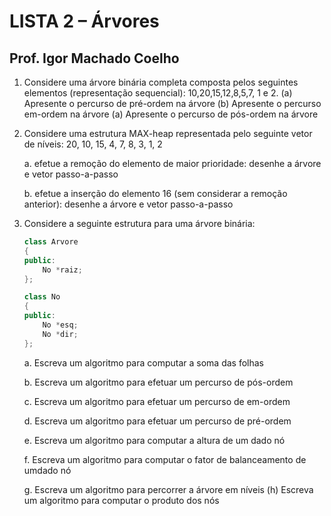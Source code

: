 # LISTA 2 – Árvores 
## Prof. Igor Machado Coelho 

1. Considere uma árvore binária completa composta pelos seguintes elementos 
(representação sequencial): 10,20,15,12,8,5,7, 1 e 2. (a) Apresente o percurso de pré-ordem na árvore (b) Apresente o percurso em-ordem na árvore (a) Apresente o percurso de pós-ordem na árvore 

2. Considere uma estrutura MAX-heap representada pelo seguinte vetor de níveis: 20, 10, 15, 4, 7, 8, 3, 1, 2 

    a. efetue a remoção do elemento de maior prioridade: desenhe a árvore e vetor passo-a-passo 

    b. efetue a inserção do elemento 16 (sem considerar a remoção anterior): desenhe a árvore e vetor passo-a-passo 

3. Considere a seguinte estrutura para uma árvore binária: 

    ```cpp
    class Arvore
    {
    public:
        No *raiz;
    };

    class No
    {
    public:
        No *esq;
        No *dir;
    };
    ```

    a. Escreva um algoritmo para computar a soma das folhas 

    b. Escreva um algoritmo para efetuar um percurso de pós-ordem

    c. Escreva um algoritmo para efetuar um percurso de em-ordem

    d. Escreva um algoritmo para efetuar um percurso de pré-ordem

    e. Escreva um algoritmo para computar a altura de um dado nó 

    f. Escreva um algoritmo para computar o fator de balanceamento de umdado nó 

    g. Escreva um algoritmo para percorrer a árvore em níveis (h) Escreva um algoritmo para computar o produto dos nós
